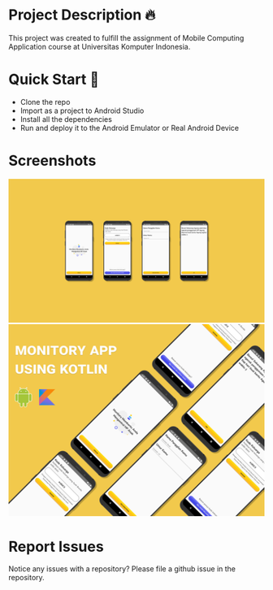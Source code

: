 # Project Description 🔥

This project was created to fulfill the assignment of Mobile Computing Application course at Universitas Komputer Indonesia.

# Quick Start 🚀

- Clone the repo
- Import as a project to Android Studio
- Install all the dependencies
- Run and deploy it to the Android Emulator or Real Android Device

# Screenshots

![App UI](/screenshots/Android_47.png)
![App UI](/screenshots/Android_48.png)

# Report Issues

Notice any issues with a repository? Please file a github issue in the repository.
